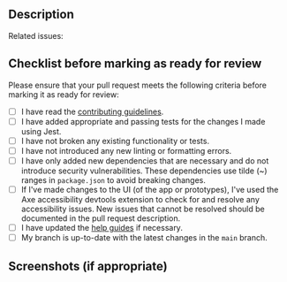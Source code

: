 <!-- markdownlint-disable no-multiple-blanks first-line-h1 -->

<!-- Thank you for taking the time to contribute to this project! Please complete the template below. -->
<!-- Please open your pull request as a draft, and only mark it as ready for review when you have completed the checklist below. -->

## Description
<!--- Describe your changes in detail. -->



<!--- List any issues that this PR addresses here (e.g., #3, #4) -->
Related issues:

## Checklist before marking as ready for review

Please ensure that your pull request meets the following criteria before marking it as ready for review:

- [ ] I have read the [contributing guidelines](/docs/CONTRIBUTING.md).
- [ ] I have added appropriate and passing tests for the changes I made using Jest.
- [ ] I have not broken any existing functionality or tests.
- [ ] I have not introduced any new linting or formatting errors.
- [ ] I have only added new dependencies that are necessary and do not introduce security vulnerabilities. These dependencies use tilde (~) ranges in `package.json` to avoid breaking changes.
- [ ] If I've made changes to the UI (of the app or prototypes), I've used the Axe accessibility devtools extension to check for and resolve any accessibility issues. New issues that cannot be resolved should be documented in the pull request description.
- [ ] I have updated the [help guides](/docs/help/) if necessary.
- [ ] My branch is up-to-date with the latest changes in the `main` branch.

## Screenshots (if appropriate)
